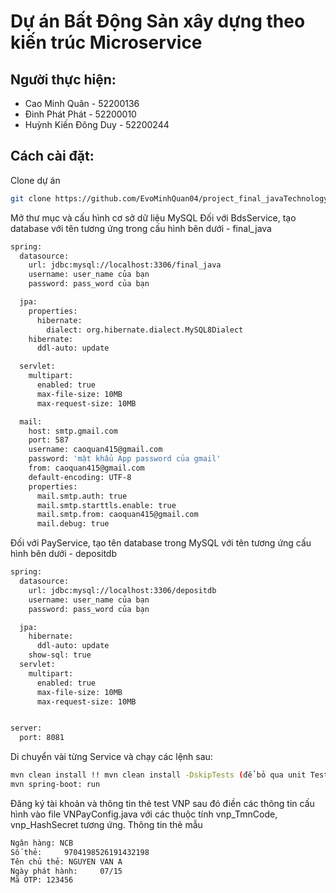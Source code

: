 # Dự án Bất Động Sản xây dựng theo kiến trúc Microservice
## Người thực hiện:
- Cao Minh Quân - 52200136
- Đinh Phát Phát - 52200010
- Huỳnh Kiến Đông Duy - 52200244

## Cách cài đặt:
Clone dự án 
```bash
git clone https://github.com/EvoMinhQuan04/project_final_javaTechnology.git
```
Mở thư mục và cấu hình cơ sở dữ liệu MySQL
Đối với BdsService, tạo database với tên tương ứng trong cấu hình bên dưới - final_java
```bash
spring:
  datasource:
    url: jdbc:mysql://localhost:3306/final_java
    username: user_name của bạn
    password: pass_word của bạn

  jpa:
    properties:
      hibernate:
        dialect: org.hibernate.dialect.MySQL8Dialect
    hibernate:
      ddl-auto: update

  servlet:
    multipart:
      enabled: true
      max-file-size: 10MB
      max-request-size: 10MB

  mail:
    host: smtp.gmail.com
    port: 587
    username: caoquan415@gmail.com
    password: 'mật khẩu App password của gmail'  
    from: caoquan415@gmail.com    
    default-encoding: UTF-8     
    properties:
      mail.smtp.auth: true
      mail.smtp.starttls.enable: true
      mail.smtp.from: caoquan415@gmail.com
      mail.debug: true
```
Đối với PayService, tạo tên database trong MySQL với tên tương ứng cấu hình bên dưới - depositdb
```bash
spring:
  datasource:
    url: jdbc:mysql://localhost:3306/depositdb
    username: user_name của bạn
    password: pass_word của bạn

  jpa:
    hibernate:
      ddl-auto: update
    show-sql: true
  servlet:
    multipart:
      enabled: true
      max-file-size: 10MB
      max-request-size: 10MB


server:
  port: 8081
```
Di chuyển vài từng Service và chạy các lệnh sau:
```bash
mvn clean install !! mvn clean install -DskipTests (để bỏ qua unit Test)
mvn spring-boot: run
```
Đăng ký tài khoản và thông tin thẻ test VNP sau đó điền các thông tin cấu hình vào file VNPayConfig.java với các thuộc tính vnp_TmnCode, vnp_HashSecret tương ứng.
Thông tin thẻ mẫu 
```bash
Ngân hàng: NCB
Số thẻ: 	9704198526191432198
Tên chủ thẻ: NGUYEN VAN A
Ngày phát hành: 	07/15
Mã OTP: 123456
```

